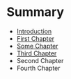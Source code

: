 # Summary

* [Introduction](README.md)
* [First Chapter](chapter1.md)
* [Some Chapter](second_chapter.md)
* [Third Chapter](third_chapter.md)
* Second Chapter
* Fourth Chapter

